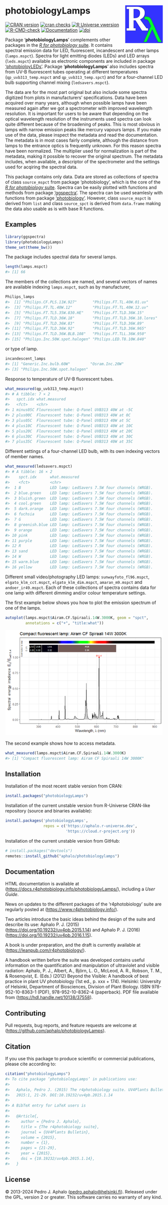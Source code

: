 
# photobiologyLamps <img src="man/figures/logo.png" align="right" width="120" />

<!-- badges: start -->

[![CRAN
version](https://www.r-pkg.org/badges/version-last-release/photobiologyLamps)](https://cran.r-project.org/package=photobiologyLamps)
[![cran
checks](https://badges.cranchecks.info/worst/photobiologyLamps.svg)](https://cran.r-project.org/web/checks/check_results_photobiologyLamps.html)
[![R Universe
vwersion](https://aphalo.r-universe.dev/badges/photobiologyLEDs)](https://aphalo.r-universe.dev/photobiologyLEDs)
[![R-CMD-check](https://github.com/aphalo/photobiologyLamps/workflows/R-CMD-check/badge.svg)](https://github.com/aphalo/photobiologyLamps/actions)
[![Documentation](https://img.shields.io/badge/documentation-photobiologyLamps-informational.svg)](https://docs.r4photobiology.info/photobiologyLamps/)
[![doi](https://img.shields.io/badge/doi-10.32614/CRAN.package.photobiologyLamps-blue.svg)](https://doi.org/10.32614/CRAN.package.photobiologyLamps)
<!-- badges: end -->

Package ‘**photobiologyLamps**’ complements other packages in the [*R
for photobiology* suite](https://www.r4photobiology.info/). It contains
spectral emission data for LED, fluorescent, incandescent and other
lamps (`lamps.mspct`). Spectra for light emitting diodes (LEDs) and LED
arrays (`leds.mspct`) available as electronic components are included in
package
[‘photobioloyLEDs’](https://docs.r4photobiology.info/photobiologyLEDs/).
Package ‘**photobiologyLamps**’ also includes spectra from UV-B
fluorescent tubes operating at different temperatures
(`qp_uvb313_temp.mspct` and `qp_uvb313_temp.spct`) and for a
four-channel LED bulb supporting channel mixing (`ledsavers.mspct`).

The data are for the most part original but also include some spectra
digitized from plots in manufacturers’ specifications. Data have been
acquired over many years, although when possible lamps have been
measured again after we got a spectrometer with improved wavelength
resolution. It is important for users to be aware that depending on the
optical wavelength resolution of the instruments used spectra can look
quite different because of the broadening of peaks. This is most obvious
in lamps with narrow emission peaks like mercury vapours lamps. If you
make use of the data, please inspect the metadata and read the
documentation. The metadata is in most cases fairly complete, although
the distance from lamps to the entrance optics is frequently unknown.
For this reason spectra have been normalized. The multiplier used for
normalization is part of the metadata, making it possible to recover the
original spectrum. The metadata includes, when available, a descriptor
of the spectrometer and the settings used for acqiring the spectral
data.

This package contains only data. Data are stored as collections of
spectra of class `source_mspct` from package ‘photobiology’, which is
the core of the [*R for photobiology*
suite](https://www.r4photobiology.info/). Spectra can be easily plotted
with functions and methods from package
[‘ggspectra’](https://docs.r4photobiology.info/ggspectra/). The spectra
can be used seamlesly with functions from package
[‘photobiology’](https://docs.r4photobiology.info/photobiology/).
However, class `source_mspct` is derived from `list` and class
`source_spct` is derived from `data.frame` making the data also usable
as is with base R functions.

## Examples

``` r
library(ggspectra)
library(photobiologyLamps)
theme_set(theme_bw())
```

The package includes spectral data for several lamps.

``` r
length(lamps.mspct)
#> [1] 66
```

The members of the collections are named, and several vectors of names
are available indexing `lamps.mspct`, such as by manufacturer,

``` r
Philips_lamps
#>  [1] "Philips.CF.PLS.11W.927"       "Philips.FT.TL.40W.01.uv"     
#>  [3] "Philips.FT.TL.40W.12"         "Philips.FT.TL.40W.12.uv"     
#>  [5] "Philips.FT.TL5.35W.830.HE"    "Philips.FT.TLD.36W.15"       
#>  [7] "Philips.FT.TLD.36W.18"        "Philips.FT.TLD.36W.18.lores" 
#>  [9] "Philips.FT.TLD.36W.83"        "Philips.FT.TLD.36W.89"       
#> [11] "Philips.FT.TLD.36W.92"        "Philips.FT.TLD.36W.965"      
#> [13] "Philips.FT.TLD.36W.BLB.108"   "Philips.FT.TLL.36W.950"      
#> [15] "Philips.Inc.50W.spot.halogen" "Philips.LED.T8.10W.840"
```

or type of lamp.

``` r
incandescent_lamps
#> [1] "Generic.Inc.bulb.60W"         "Osram.Inc.20W"               
#> [3] "Philips.Inc.50W.spot.halogen"
```

Response to temperature of UV-B fluorescent tubes.

``` r
what_measured(qp_uvb313_temp.mspct)
#> # A tibble: 7 × 2
#>   spct.idx what.measured                              
#>   <fct>    <chr>                                      
#> 1 minus05C Flourescent tube: Q-Panel UVB313 40W at -5C
#> 2 plus00C  Flourescent tube: Q-Panel UVB313 40W at 0C 
#> 3 plus05C  Flourescent tube: Q-Panel UVB313 40W at 5C 
#> 4 plus10C  Flourescent tube: Q-Panel UVB313 40W at 10C
#> 5 plus20C  Flourescent tube: Q-Panel UVB313 40W at 20C
#> 6 plus30C  Flourescent tube: Q-Panel UVB313 40W at 30C
#> 7 plus35C  Flourescent tube: Q-Panel UVB313 40W at 35C
```

Different settings of a four-channel LED bulb, with its own indexing
vectors of member names.

``` r
what_measured(ledsavers.mspct)
#> # A tibble: 16 × 2
#>    spct.idx      what.measured                                 
#>    <fct>         <chr>                                         
#>  1 B             LED lamp: LedSavers 7.5W four channels (WRGB).
#>  2 blue.green    LED lamp: LedSavers 7.5W four channels (WRGB).
#>  3 bluish.green  LED lamp: LedSavers 7.5W four channels (WRGB).
#>  4 cool.green    LED lamp: LedSavers 7.5W four channels (WRGB).
#>  5 dark.orange   LED lamp: LedSavers 7.5W four channels (WRGB).
#>  6 fuchsia       LED lamp: LedSavers 7.5W four channels (WRGB).
#>  7 G             LED lamp: LedSavers 7.5W four channels (WRGB).
#>  8 greenish.blue LED lamp: LedSavers 7.5W four channels (WRGB).
#>  9 orange        LED lamp: LedSavers 7.5W four channels (WRGB).
#> 10 pink          LED lamp: LedSavers 7.5W four channels (WRGB).
#> 11 purple        LED lamp: LedSavers 7.5W four channels (WRGB).
#> 12 R             LED lamp: LedSavers 7.5W four channels (WRGB).
#> 13 sand          LED lamp: LedSavers 7.5W four channels (WRGB).
#> 14 W             LED lamp: LedSavers 7.5W four channels (WRGB).
#> 15 warm.blue     LED lamp: LedSavers 7.5W four channels (WRGB).
#> 16 yellow        LED lamp: LedSavers 7.5W four channels (WRGB).
```

Different small video/photography LED lamps: `sunwayfoto_fl96.mspct`,
`elgato_klm_cct.mspct`, `elgato_klm_dim.mspct`, `amaran_m9.mspct` and
`andoer_ir49.mspct`. Each of these collections of spectra contains data
for one lamp with different dimming and/or colour temperature settings.

The first example below shows you how to plot the emission spectrum of
one of the lamps.

``` r
autoplot(lamps.mspct$Airam.CF.Spiraali.14W.3000K, geom = "spct",
         annotations = c("+", "title:what"))
```

![](man/figures/README-example1-1.png)<!-- -->

The second example shows how to access metadata.

``` r
what_measured(lamps.mspct$Airam.CF.Spiraali.14W.3000K)
#> [1] "Compact fluorescent lamp: Airam CF Spiraali 14W 3000K"
```

## Installation

Installation of the most recent stable version from CRAN:

``` r
install.packages("photobiologyLamps")
```

Installation of the current unstable version from R-Universe CRAN-like
repository (source and binaries available):

``` r
install.packages('photobiologyLamps', 
                 repos = c('https://aphalo.r-universe.dev', 
                           'https://cloud.r-project.org'))
```

Installation of the current unstable version from GitHub:

``` r
# install.packages("devtools")
remotes::install_github("aphalo/photobiologylamps")
```

## Documentation

HTML documentation is available at
(<https://docs.r4photobiology.info/photobiologyLamps/>), including a
*User Guide*.

News on updates to the different packages of the ‘r4photobiology’ suite
are regularly posted at (<https://www.r4photobiology.info/>).

Two articles introduce the basic ideas behind the design of the suite
and describe its use: Aphalo P. J. (2015)
(<https://doi.org/10.19232/uv4pb.2015.1.14>) and Aphalo P. J. (2016)
(<https://doi.org/10.19232/uv4pb.2016.1.15>).

A book is under preparation, and the draft is currently available at
(<https://leanpub.com/r4photobiology/>).

A handbook written before the suite was developed contains useful
information on the quantification and manipulation of ultraviolet and
visible radiation: Aphalo, P. J., Albert, A., Björn, L. O., McLeod, A.
R., Robson, T. M., & Rosenqvist, E. (Eds.) (2012) Beyond the Visible: A
handbook of best practice in plant UV photobiology (1st ed., p. xxx +
174). Helsinki: University of Helsinki, Department of Biosciences,
Division of Plant Biology. ISBN 978-952-10-8363-1 (PDF),
978-952-10-8362-4 (paperback). PDF file available from
(<https://hdl.handle.net/10138/37558>).

## Contributing

Pull requests, bug reports, and feature requests are welcome at
(<https://github.com/aphalo/photobiologyLamps>).

## Citation

If you use this package to produce scientific or commercial
publications, please cite according to:

``` r
citation("photobiologyLamps")
#> To cite package ‘photobiologyLamps’ in publications use:
#> 
#>   Aphalo, Pedro J. (2015) The r4photobiology suite. UV4Plants Bulletin,
#>   2015:1, 21-29. DOI:10.19232/uv4pb.2015.1.14
#> 
#> A BibTeX entry for LaTeX users is
#> 
#>   @Article{,
#>     author = {Pedro J. Aphalo},
#>     title = {The r4photobiology suite},
#>     journal = {UV4Plants Bulletin},
#>     volume = {2015},
#>     number = {1},
#>     pages = {21-29},
#>     year = {2015},
#>     doi = {10.19232/uv4pb.2015.1.14},
#>   }
```

## License

© 2013-2024 Pedro J. Aphalo (<pedro.aphalo@helsinki.fi>). Released under
the GPL, version 2 or greater. This software carries no warranty of any
kind.
